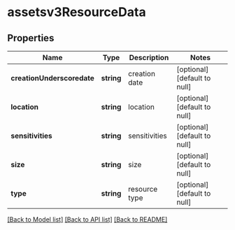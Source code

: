 # assetsv3ResourceData

## Properties
Name | Type | Description | Notes
------------ | ------------- | ------------- | -------------
**creationUnderscoredate** | **string** | creation date | [optional] [default to null]
**location** | **string** | location | [optional] [default to null]
**sensitivities** | **string** | sensitivities | [optional] [default to null]
**size** | **string** | size | [optional] [default to null]
**type** | **string** | resource type | [optional] [default to null]

[[Back to Model list]](../README.md#documentation-for-models) [[Back to API list]](../README.md#documentation-for-api-endpoints) [[Back to README]](../README.md)


